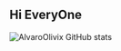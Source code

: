 ## Hi EveryOne



![AlvaroOlivix GitHub stats](https://github-readme-stats.vercel.app/api?username=AlvaroOlivix&show_icons=true&theme=kacho_ga&include_all_commit=true)



